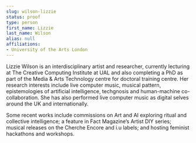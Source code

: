 ```yaml
---
slug: wilson-lizzie
status: proof
type: person
first_name: Lizzie
last_name: Wilson
alias: null
affiliations:
- University of the Arts London
---
```


Lizzie Wilson is an interdisciplinary artist and researcher, currently lecturing
at The Creative Computing Institute at UAL and also completing a PhD as
part of the Media & Arts Technology centre for doctoral training centre. Her
research interests include live computer music, musical pattern, epistemologies
of artificial intelligence, techgnosis and human-machine co-collaboration. She
has also performed live computer music as digital selves around the UK and internationally. 

Some recent works include commissions on Art and AI exploring
ritual and collective intelligence; a feature in Fact Magazine’s Artist DIY series;
musical releases on the Cherche Encore and i.u labels; and hosting feminist
hackathons and workshops.

